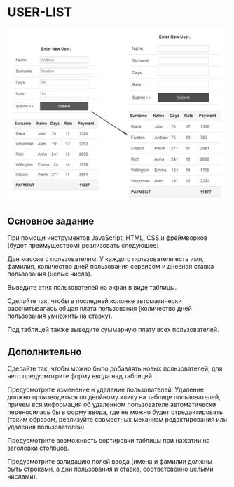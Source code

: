 # USER-LIST

<p align="center"><img src="Screenshot.png" /></p>

## Основное задание
При помощи инструментов JavaScript, HTML, CSS и фреймворков (будет преимуществом) реализовать следующее:

Дан массив с пользователям. У каждого пользователя есть имя, фамилия, количество дней 
пользования сервисом и дневная ставка пользования (целые числа). 

Выведите этих пользователей на экран в виде таблицы. 

Сделайте так, чтобы в последней колонке автоматически рассчитывалась общая плата пользования 
(количество дней пользования умножить на ставку). 

Под таблицей также выведите суммарную плату всех пользователей.

## Дополнительно

Сделайте так, чтобы можно было добавлять новых пользователей, для чего предусмотрите форму ввода над таблицей. 

Предусмотрите изменение и удаление пользователей. Удаление должно производиться по двойному клику на 
таблице пользователей, причем вся информация об удаленном пользователе автоматически переносилась бы
в форму ввода, где ее можно будет отредактировать (таким образом, реализуйте совместных механизм редактирования или удаления пользователей).

Предусмотрите возможность сортировки таблицы при нажатии на заголовки столбцов.

Предусмотрите валидацию полей ввода (имена и фамилии должны быть строками, а дни пользования и ставка,
соответсвенно целыми числами).
